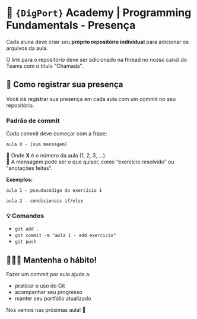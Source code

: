 # 🧠 `{DigPort}` Academy | Programming Fundamentals - Presença

Cada aluna deve criar seu **próprio repositório individual** para adicionar os arquivos da aula.  

O link para o repositório deve ser adicionado na thread no nosso canal do Teams com o título "Chamada".

## 📝 Como registrar sua presença

Você irá registrar sua presença em cada aula com um commit no seu repositório.

### Padrão de commit

Cada commit deve começar com a frase:

`aula X - [sua mensagem]`

🔹 Onde **X** é o número da aula (1, 2, 3, ...).  
🔹 A mensagem pode ser o que quiser, como “exercício resolvido” ou “anotações feitas”.

**Exemplos:**

`aula 1 - pseudocódigo do exercício 1`

`aula 2 - condicionais if/else`

### 💡 Comandos

- `git add .`
- `git commit -m "aula 1 - add exercicio"`
- `git push`

## 🧑🏻‍💻 Mantenha o hábito!

Fazer um commit por aula ajuda a:
- praticar o uso do Git
- acompanhar seu progresso
- manter seu portfólio atualizado

Nos vemos nas próximas aula! 🚀
